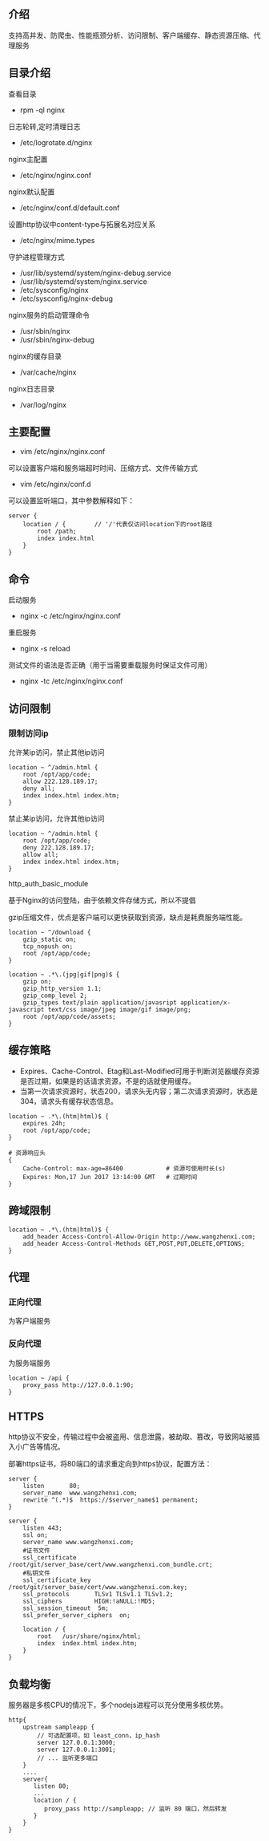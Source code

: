 ## 介绍

支持高并发、防爬虫、性能瓶颈分析、访问限制、客户端缓存、静态资源压缩、代理服务

## 目录介绍

查看目录

- rpm -ql nginx

日志轮转,定时清理日志

- /etc/logrotate.d/nginx

nginx主配置

- /etc/nginx/nginx.conf

nginx默认配置

- /etc/nginx/conf.d/default.conf

设置http协议中content-type与拓展名对应关系

- /etc/nginx/mime.types

守护进程管理方式

- /usr/lib/systemd/system/nginx-debug.service
- /usr/lib/systemd/system/nginx.service
- /etc/sysconfig/nginx
- /etc/sysconfig/nginx-debug

nginx服务的启动管理命令

- /usr/sbin/nginx
- /usr/sbin/nginx-debug

nginx的缓存目录

- /var/cache/nginx

nginx日志目录

- /var/log/nginx

## 主要配置

- vim /etc/nginx/nginx.conf

可以设置客户端和服务端超时时间、压缩方式、文件传输方式

- vim /etc/nginx/conf.d

可以设置监听端口，其中参数解释如下：

```nginx
server {
    location / {        // '/'代表仅访问location下的root路径
        root /path;
        index index.html
    }
}
```

## 命令

启动服务

- nginx -c /etc/nginx/nginx.conf

重启服务

- nginx -s reload

测试文件的语法是否正确（用于当需要重载服务时保证文件可用）

- nginx -tc /etc/nginx/nginx.conf

## 访问限制

### 限制访问ip

允许某ip访问，禁止其他ip访问

```nginx
location ~ ^/admin.html {
    root /opt/app/code;
    allow 222.128.189.17;
    deny all;
    index index.html index.htm;
}
```

禁止某ip访问，允许其他ip访问

```nginx
location ~ ^/admin.html {
    root /opt/app/code;
    deny 222.128.189.17;
    allow all;
    index index.html index.htm;
}
```

http_auth_basic_module

基于Nginx的访问登陆，由于依赖文件存储方式，所以不提倡


gzip压缩文件，优点是客户端可以更快获取到资源，缺点是耗费服务端性能。

```nginx
location ~ ^/download {
    gzip_static on;
    tcp_nopush on;
    root /opt/app/code;
}

location ~ .*\.(jpg|gif|png)$ {
    gzip on;
    gzip_http_version 1.1;
    gzip_comp_level 2;
    gzip_types text/plain application/javasript application/x-javascript text/css image/jpeg image/gif image/png;
    root /opt/app/code/assets;
}
```

## 缓存策略

- Expires、Cache-Control、Etag和Last-Modified可用于判断浏览器缓存资源是否过期，如果是的话请求资源，不是的话就使用缓存。
- 当第一次请求资源时，状态200，请求头无内容；第二次请求资源时，状态是304，请求头有缓存状态信息。

```nginx
location ~ .*\.(htm|html)$ {
    expires 24h;
    root /opt/app/code;
}
```

```nginx
# 资源响应头
{
    Cache-Control: max-age=86400            # 资源可使用时长(s)
    Expires: Mon,17 Jun 2017 13:14:00 GMT   # 过期时间
}
```

## 跨域限制

```nginx
location ~ .*\.(htm|html)$ {
    add_header Access-Control-Allow-Origin http://www.wangzhenxi.com;
    add_header Access-Control-Methods GET,POST,PUT,DELETE,OPTIONS;
}
```

## 代理

### 正向代理

为客户端服务

### 反向代理

为服务端服务

```nginx
location ~ /api {
    proxy_pass http://127.0.0.1:90;
}
```

## HTTPS

http协议不安全，传输过程中会被盗用、信息泄露，被劫取、篡改，导致网站被插入小广告等情况。

部署https证书，将80端口的请求重定向到https协议，配置方法：

```nginx
server {
    listen       80;
    server_name  www.wangzhenxi.com;
    rewrite ^(.*)$  https://$server_name$1 permanent;
}

server {
    listen 443;
    ssl on;
    server_name www.wangzhenxi.com;
    #证书文件
    ssl_certificate     /root/git/server_base/cert/www.wangzhenxi.com_bundle.crt;
    #私钥文件
    ssl_certificate_key /root/git/server_base/cert/www.wangzhenxi.com.key;
    ssl_protocols       TLSv1 TLSv1.1 TLSv1.2;
    ssl_ciphers         HIGH:!aNULL:!MD5;
    ssl_session_timeout  5m;
    ssl_prefer_server_ciphers  on;

    location / {
        root   /usr/share/nginx/html;
        index  index.html index.htm;
    }
}
```

## 负载均衡

服务器是多核CPU的情况下，多个nodejs进程可以充分使用多核优势。

```nginx
http{
    upstream sampleapp {
        // 可选配置项，如 least_conn，ip_hash
        server 127.0.0.1:3000;
        server 127.0.0.1:3001;
        // ... 监听更多端口
    }
    ....
    server{
       listen 80;
       ...
       location / {
          proxy_pass http://sampleapp; // 监听 80 端口，然后转发
       }
    }
}
```

